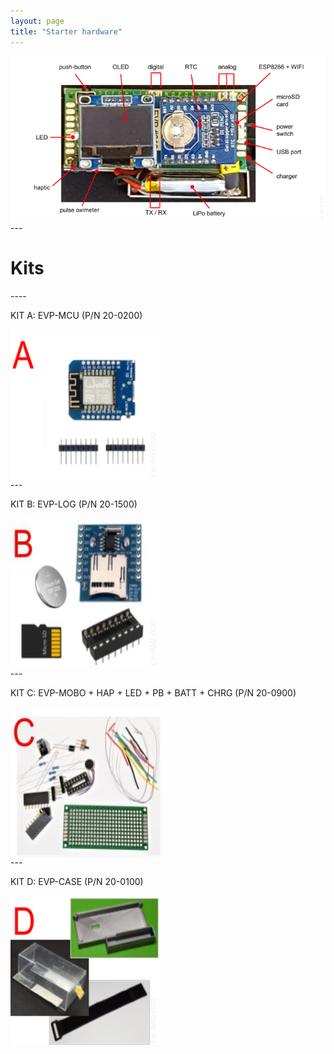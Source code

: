 ```yaml
---
layout: page
title: "Starter hardware"
---
```


<div>
<center>
<p><img style="float: left;" src="/photos/LV-IMG-016 20-0000 Elvee Pulse v5 - Caracteristicas.png"></p>
<br/><br/>
</center>
---
<h1>Kits</h1>
<div>
----
<p>KIT A: EVP-MCU (P/N 20-0200)</p>
<img style="float: left; margin-right: 500px;" src="/photos/LV-IMG-029-v2 20-0200 kit A parts.png" height = 240px width = 240px>
<br/><br/>
---
<p>KIT B: EVP-LOG (P/N 20-1500)</p>
<img style="float: left; margin-right: 500px;" src="/photos/LV-IMG-030 20-1500 kit B parts.jpg" height = 240px width = 240px>
<br/><br/>
---
<p>KIT C: EVP-MOBO + HAP + LED + PB + BATT + CHRG (P/N 20-0900)</p>
<img style="float: left; margin-right: 500px;" src="/photos/LV-IMG-031 20-0900 kit C parts.jpg" height = 240px width = 240px>
<br/><br/>
---
<p>KIT D: EVP-CASE (P/N 20-0100)</p>
<img style="float: left; margin-right: 500px;" src="/photos/LV-IMG-032-v1 20-0100 kit D parts.png" height = 240px width = 240px>
<br/><br/>
</div>
